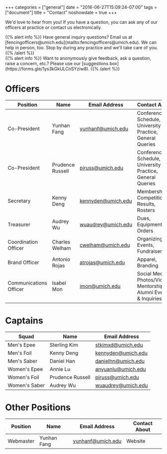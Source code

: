 +++
categories = ["general"]
date = "2016-06-27T15:09:24-07:00"
tags = ["document"]
title = "Contact"
noshowdate = true
+++

We'd love to hear from you! If you have a question, you can ask any of our officers at practice or contact us electronically.

<div class="container-fluid">
    <div class="row">

<div class="col-md-6">
{{% alert info %}}
Have general inquiry questions?
Email us at [fencingofficers@umich.edu](mailto:fencingofficers@umich.edu).
We can help in person, too. Stop by during any practice and we'll take care of you.
{{% /alert %}}
</div>

<div class="col-md-6">
{{% alert info %}}
Want to anonymously give feedback, ask a question, raise a concern, etc.?
Please use our [suggestions box](https://forms.gle/1ys3kGkULCnSYziw8).
{{% /alert %}}
</div>
</div>
</div>


# Officers
| Position               | Name                | Email Address                                   | Contact About                            |
|------------------------|---------------------|-------------------------------------------------|------------------------------------------|
| Co-President           | Yunhan Fang         | [yunhanf@umich.edu](mailto:rettner@umich.edu)   | Conference(s), Schedule, University Info, Practice, General Queries |
| Co-President           | Prudence Russell    | [pjruss@umich.edu](mailto:sanilm@umich.edu)     | Conference(s), Schedule, University Info, Practice, General Queries |
| Secretary              | Kenny Deng          | [kennyden@umich.edu](mailto:kennyden@umich.edu) | Membership, Competition Results, Rosters |
| Treasurer              | Audrey Wu           | [wuaudrey@umich.edu](mailto:wuaudrey@umich.edu) | Dues, Equipment Orders                   |
| Coordination Officer   | Charles Welham      | [cwelham@umich.edu](mailto:cwelham@umich.edu)   | Organizing Events, Fundraisers           |
| Brand Officer          | Antonio Rojas       | [atrojas@umich.edu](mailto:atrojas@umich.edu)   | Apparel, Branding                        |
| Communications Officer | Isabel Mon          | [imon@umich.edu](mailto:imon@umich.edu)         | Social Media, Photos/Videos, Mentorship, Alumni Events & Inquiries  |

# Captains
| Squad                  | Name                       | Email Address                                   |
|------------------------|----------------------------|-------------------------------------------------|
| Men's Epee             | Sterling Kim               | [stkimxd@umich.edu](mailto:stkimxd@umich.edu)   |
| Men's Foil             | Kenny Deng                 | [kennyden@umich.edu](mailto:kennyden@umich.edu) |
| Men's Saber            | Daniel Han                 | [danielhn@umich.edu](mailto:danielhn@umich.edu) |
| Women's Epee           | Annie Lu                   | [anyuanlu@umich.edu](mailto:anyuanlu@umich.edu) |
| Women's Foil           | Prudence Russell           | [pjruss@umich.edu](mailto:sanilm@umich.edu)     |
| Women's Saber          | Audrey Wu                  | [wuaudrey@umich.edu](mailto:wuaudrey@umich.edu) |

# Other Positions
| Position               | Name            | Email Address                                   | Contact About                            |
|------------------------|-----------------|-------------------------------------------------|------------------------------------------|
| Webmaster              | Yunhan Fang     | [yunhanf@umich.edu](mailto:yunhanf@umich.edu)   | Website                                  |
